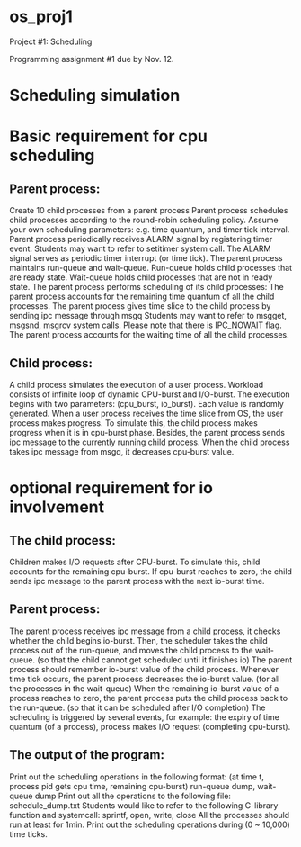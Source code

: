 # os_proj1
Project #1: Scheduling

Programming assignment #1 due by Nov. 12.

# Scheduling simulation
# Basic requirement for cpu scheduling
## Parent process:
Create 10 child processes from a parent process
Parent process schedules child processes according to the round-robin scheduling policy.
Assume your own scheduling parameters: e.g. time quantum, and timer tick interval.
Parent process periodically receives ALARM signal by registering timer event.
Students may want to refer to setitimer system call.
The ALARM signal serves as periodic timer interrupt (or time tick). 
The parent process maintains run-queue and wait-queue. Run-queue holds child processes that are ready state. Wait-queue holds child processes that are not in ready state.
The parent process performs scheduling of its child processes: 
The parent process accounts for the remaining time quantum of all the child processes. 
The parent process gives time slice to the child process by sending ipc message through msgq
Students may want to refer to msgget, msgsnd, msgrcv system calls. Please note that there is IPC_NOWAIT flag.
The parent process accounts for the waiting time of all the child processes.

## Child process:<basic requirement for cpu scheduling>
A child process simulates the execution of a user process. Workload consists of infinite loop of dynamic CPU-burst and I/O-burst. The execution begins with two parameters: (cpu_burst, io_burst). Each value is randomly generated. 
When a user process receives the time slice from OS, the user process makes progress. To simulate this, the child process makes progress when it is in cpu-burst phase. Besides, the parent process sends ipc message to the currently running child process. When the child process takes ipc message from msgq, it decreases cpu-burst value. 

# optional requirement for io involvement
## The child process:
Children makes I/O requests after CPU-burst. To simulate this, child accounts for the remaining cpu-burst. If cpu-burst reaches to zero, the child sends ipc message to the parent process with the next io-burst time. 

## Parent process: <optional requirement for scheduling through processes with cpu-bursts and io-bursts>
The parent process receives ipc message from a child process, it checks whether the child begins io-burst. Then, the scheduler takes the child process out of the run-queue, and moves the child process to the wait-queue. (so that the child cannot get scheduled until it finishes io)
The parent process should remember io-burst value of the child process. Whenever time tick occurs, the parent process decreases the io-burst value. (for all the processes in the wait-queue)
When the remaining io-burst value of a process reaches to zero, the parent process puts the child process back to the run-queue. (so that it can be scheduled after I/O completion)
The scheduling is triggered by several events, for example: the expiry of time quantum (of a process), process makes I/O request (completing cpu-burst).

## The output of the program:<basic requirement for output>
Print out the scheduling operations in the following format:
(at time t, process pid gets cpu time, remaining cpu-burst) run-queue dump, wait-queue dump
Print out all the operations to the following file: schedule_dump.txt
Students would like to refer to the following C-library function and systemcall: sprintf, open, write, close
All the processes should run at least for 1min. 
Print out the scheduling operations during (0 ~ 10,000) time ticks. 
